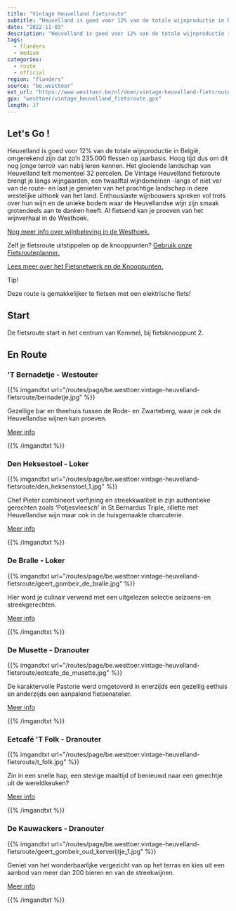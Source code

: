 ```yaml
---
title: "Vintage Heuvelland fietsroute"
subtitle: "Heuvelland is goed voor 12% van de totale wijnproductie in België, omgerekend zijn dat zo’n 235"
date: "2022-11-03"
description: "Heuvelland is goed voor 12% van de totale wijnproductie in België, omgerekend zijn dat zo’n 235" 
tags:
  - flanders
  - medium
categories: 
  - route
  - official
region: "flanders"
source: "be.westtoer"
ext_url: "https://www.westtoer.be/nl/doen/vintage-heuvelland-fietsroute"
gpx: "westtoer/vintage_heuvelland_fietsroute.gpx"
length: 37
---
```


## Let's Go !

Heuvelland is goed voor 12% van de totale wijnproductie in België, omgerekend zijn dat zo’n 235.000 flessen op jaarbasis. Hoog tijd dus om dit nog jonge terroir van nabij leren kennen. Het glooiende landschap van Heuvelland telt momenteel 32 percelen. De Vintage Heuvelland fietsroute brengt je langs wijngaarden, een twaalftal wijndomeinen -langs of niet ver van de route- en laat je genieten van het prachtige landschap in deze westelijke uithoek van het land. Enthousiaste wijnbouwers spreken vol trots over hun wijn en de unieke bodem waar de Heuvellandse wijn zijn smaak grotendeels aan te danken heeft. Al fietsend kan je proeven van het wijnverhaal in de Westhoek. 

[Nog meer info over wijnbeleving in de Westhoek.](https://www.westtoer.be/nl/wijn)

Zelf je fietsroute uitstippelen op de knooppunten? [Gebruik onze Fietsrouteplanner.](https://www.westtoer.be/nl/fietsrouteplanner)

[Lees meer over het Fietsnetwerk en de Knooppunten.](https://www.westtoer.be/nl/inspiratie/fietsnetwerk)

Tip!

Deze route is gemakkelijker te fietsen met een elektrische fiets!

## Start 

De fietsroute start in het centrum van Kemmel, bij fietsknooppunt 2. 

## En Route

### 'T Bernadetje - Westouter

{{% imgandtxt url="/routes/page/be.westtoer.vintage-heuvelland-fietsroute/bernadetje.jpg" %}}

Gezellige bar en theehuis tussen de Rode- en Zwarteberg, waar je ook de Heuvellandse wijnen kan proeven. 

[Meer info](https://www.westtoer.be/nl/eten-drinken/bernadetje)

{{% /imgandtxt %}}

### Den Heksestoel - Loker

{{% imgandtxt url="/routes/page/be.westtoer.vintage-heuvelland-fietsroute/den_heksenstoel_1.jpg" %}}

Chef Pieter combineert verfijning en streekkwaliteit in zijn authentieke gerechten zoals ‘Potjesvleesch' in St.Bernardus Triple, rillette met Heuvellandse wijn maar ook in de huisgemaakte charcuterie.

[Meer info](https://www.westtoer.be/nl/eten-drinken/restaurant-den-heksestoel)

{{% /imgandtxt %}}

### De Bralle - Loker

{{% imgandtxt url="/routes/page/be.westtoer.vintage-heuvelland-fietsroute/geert_gombeir_de_bralle.jpg" %}}

Hier word je culinair verwend met een uitgelezen selectie seizoens-en streekgerechten.

[Meer info](https://www.westtoer.be/nl/eten-drinken/de-bralle)

{{% /imgandtxt %}}

### De Musette - Dranouter

{{% imgandtxt url="/routes/page/be.westtoer.vintage-heuvelland-fietsroute/eetcafe_de_musette.jpg" %}}

De karaktervolle Pastorie werd omgetoverd in enerzijds een gezellig eethuis en anderzijds een aanpalend fietsenatelier. 

[Meer info](https://www.westtoer.be/nl/eten-drinken/eetcaf%C3%A9-de-musette)

{{% /imgandtxt %}}

### Eetcafé 'T Folk - Dranouter

{{% imgandtxt url="/routes/page/be.westtoer.vintage-heuvelland-fietsroute/t_folk.jpg" %}}

Zin in een snelle hap, een stevige maaltijd of benieuwd naar een gerechtje uit de wereldkeuken?

[Meer info](https://www.westtoer.be/nl/eten-drinken/eetcaf%C3%A9-t-folk)

{{% /imgandtxt %}}

### De Kauwackers - Dranouter

{{% imgandtxt url="/routes/page/be.westtoer.vintage-heuvelland-fietsroute/geert_gombeir_oud_kerverijtje_1.jpg" %}}

Geniet van het wonderbaarlijke vergezicht van op het terras en kies uit een aanbod van meer dan 200 bieren en van de streekwijnen.

[Meer info ](https://www.westtoer.be/nl/eten-drinken/de-kauwackers)

{{% /imgandtxt %}}
